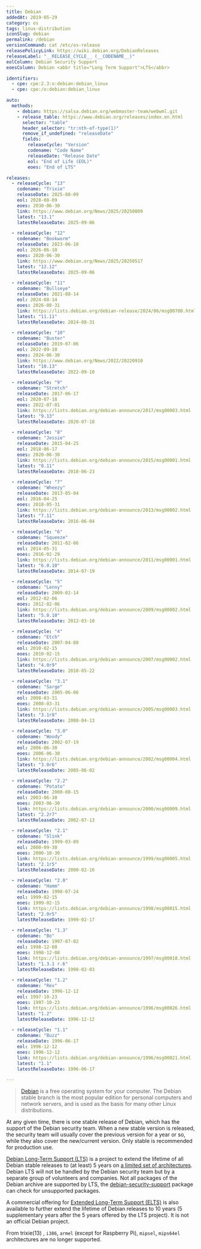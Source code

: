 ```yaml
---
title: Debian
addedAt: 2019-05-29
category: os
tags: linux-distribution
iconSlug: debian
permalink: /debian
versionCommand: cat /etc/os-release
releasePolicyLink: https://wiki.debian.org/DebianReleases
releaseLabel: "__RELEASE_CYCLE__ (__CODENAME__)"
eolColumn: Debian Security Support
eoesColumn: Debian <abbr title="Long Term Support">LTS</abbr>

identifiers:
  - cpe: cpe:2.3:o:debian:debian_linux
  - cpe: cpe:/o:debian:debian_linux

auto:
  methods:
    - debian: https://salsa.debian.org/webmaster-team/webwml.git
    - release_table: https://www.debian.org/releases/index.en.html
      selector: "table"
      header_selector: "tr:nth-of-type(1)"
      remove_if_undefined: "releaseDate"
      fields:
        releaseCycle: "Version"
        codename: "Code Name"
        releaseDate: "Release Date"
        eol: "End of Life (EOL)"
        eoes: "End of LTS"

releases:
  - releaseCycle: "13"
    codename: "Trixie"
    releaseDate: 2025-08-09
    eol: 2028-08-09
    eoes: 2030-06-30
    link: https://www.debian.org/News/2025/20250809
    latest: "13.1"
    latestReleaseDate: 2025-09-06

  - releaseCycle: "12"
    codename: "Bookworm"
    releaseDate: 2023-06-10
    eol: 2026-06-10
    eoes: 2028-06-30
    link: https://www.debian.org/News/2025/20250517
    latest: "12.12"
    latestReleaseDate: 2025-09-06

  - releaseCycle: "11"
    codename: "Bullseye"
    releaseDate: 2021-08-14
    eol: 2024-08-14
    eoes: 2026-08-31
    link: https://lists.debian.org/debian-release/2024/06/msg00700.html
    latest: "11.11"
    latestReleaseDate: 2024-08-31

  - releaseCycle: "10"
    codename: "Buster"
    releaseDate: 2019-07-06
    eol: 2022-09-10
    eoes: 2024-06-30
    link: https://www.debian.org/News/2022/20220910
    latest: "10.13"
    latestReleaseDate: 2022-09-10

  - releaseCycle: "9"
    codename: "Stretch"
    releaseDate: 2017-06-17
    eol: 2020-07-18
    eoes: 2022-07-01
    link: https://lists.debian.org/debian-announce/2017/msg00003.html
    latest: "9.13"
    latestReleaseDate: 2020-07-18

  - releaseCycle: "8"
    codename: "Jessie"
    releaseDate: 2015-04-25
    eol: 2018-06-17
    eoes: 2020-06-30
    link: https://lists.debian.org/debian-announce/2015/msg00001.html
    latest: "8.11"
    latestReleaseDate: 2018-06-23

  - releaseCycle: "7"
    codename: "Wheezy"
    releaseDate: 2013-05-04
    eol: 2016-04-25
    eoes: 2018-05-31
    link: https://lists.debian.org/debian-announce/2013/msg00002.html
    latest: "7.11"
    latestReleaseDate: 2016-06-04

  - releaseCycle: "6"
    codename: "Squeeze"
    releaseDate: 2011-02-06
    eol: 2014-05-31
    eoes: 2016-02-29
    link: https://lists.debian.org/debian-announce/2011/msg00001.html
    latest: "6.0.10"
    latestReleaseDate: 2014-07-19

  - releaseCycle: "5"
    codename: "Lenny"
    releaseDate: 2009-02-14
    eol: 2012-02-06
    eoes: 2012-02-06
    link: https://lists.debian.org/debian-announce/2009/msg00002.html
    latest: "5.0.10"
    latestReleaseDate: 2012-03-10

  - releaseCycle: "4"
    codename: "Etch"
    releaseDate: 2007-04-08
    eol: 2010-02-15
    eoes: 2010-02-15
    link: https://lists.debian.org/debian-announce/2007/msg00002.html
    latest: "4.0r9"
    latestReleaseDate: 2010-05-22

  - releaseCycle: "3.1"
    codename: "Sarge"
    releaseDate: 2005-06-06
    eol: 2008-03-31
    eoes: 2008-03-31
    link: https://lists.debian.org/debian-announce/2005/msg00003.html
    latest: "3.1r8"
    latestReleaseDate: 2008-04-13

  - releaseCycle: "3.0"
    codename: "Woody"
    releaseDate: 2002-07-19
    eol: 2006-06-30
    eoes: 2006-06-30
    link: https://lists.debian.org/debian-announce/2002/msg00004.html
    latest: "3.0r6"
    latestReleaseDate: 2005-06-02

  - releaseCycle: "2.2"
    codename: "Potato"
    releaseDate: 2000-08-15
    eol: 2003-06-30
    eoes: 2003-06-30
    link: https://lists.debian.org/debian-announce/2000/msg00009.html
    latest: "2.2r7"
    latestReleaseDate: 2002-07-13

  - releaseCycle: "2.1"
    codename: "Slink"
    releaseDate: 1999-03-09
    eol: 2000-09-30
    eoes: 2000-10-30
    link: https://lists.debian.org/debian-announce/1999/msg00005.html
    latest: "2.1r5"
    latestReleaseDate: 2000-02-16

  - releaseCycle: "2.0"
    codename: "Hamm"
    releaseDate: 1998-07-24
    eol: 1999-02-15
    eoes: 1999-02-15
    link: https://lists.debian.org/debian-announce/1998/msg00015.html
    latest: "2.0r5"
    latestReleaseDate: 1999-02-17

  - releaseCycle: "1.3"
    codename: "Bo"
    releaseDate: 1997-07-02
    eol: 1998-12-08
    eoes: 1998-12-08
    link: https://lists.debian.org/debian-announce/1997/msg00018.html
    latest: "1.3.1 r.6"
    latestReleaseDate: 1998-02-03

  - releaseCycle: "1.2"
    codename: "Rex"
    releaseDate: 1996-12-12
    eol: 1997-10-23
    eoes: 1997-10-23
    link: https://lists.debian.org/debian-announce/1996/msg00026.html
    latest: "1.2"
    latestReleaseDate: 1996-12-12

  - releaseCycle: "1.1"
    codename: "Buzz"
    releaseDate: 1996-06-17
    eol: 1996-12-12
    eoes: 1996-12-12
    link: https://lists.debian.org/debian-announce/1996/msg00021.html
    latest: "1.1"
    latestReleaseDate: 1996-06-17

---
```


> [Debian](https://www.debian.org/) is a free operating system for your computer. The Debian stable
> branch is the most popular edition for personal computers and network servers, and is used as the
> basis for many other Linux distributions.

At any given time, there is one stable release of Debian, which has the support of the Debian
security team. When a new stable version is released, the security team will usually cover the
previous version for a year or so, while they also cover the new/current version. Only stable is
recommended for production use.

[Debian Long-Term Support (LTS)](https://wiki.debian.org/LTS) is a project to extend the lifetime of
all Debian stable releases to (at least) 5 years on [a limited set of
architectures](https://lts-team.pages.debian.net/wiki/FAQ.html#what-architectures-are-supported).
Debian LTS will not be handled by the Debian security team but by a separate group of volunteers
and companies. Not all packages of the Debian archive are supported by LTS, the
[debian-security-support](https://wiki.debian.org/LTS/Using#Check_for_unsupported_packages) package
can check for unsupported packages.

A commercial offering for [Extended Long-Term Support (ELTS)](https://wiki.debian.org/LTS/Extended)
is also available to further extend the lifetime of Debian releases to 10 years (5 supplementary
years after the 5 years offered by the LTS project). It is not an official Debian project.

From trixie(13) , `i386`, `armel` (except for Raspberry Pi), `mipsel`, `mips64el` architectures are no
longer supported.
